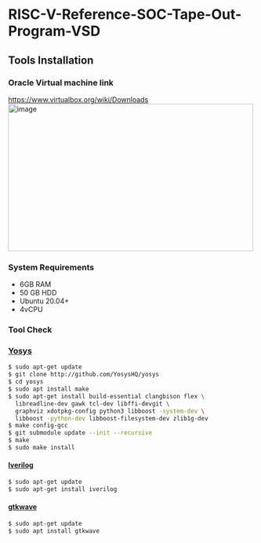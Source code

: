 # RISC-V-Reference-SOC-Tape-Out-Program-VSD

## Tools Installation

### **Oracle Virtual machine link**
https://www.virtualbox.org/wiki/Downloads
<img width="500" height="300" alt="image" src="https://github.com/user-attachments/assets/7bd19570-d25a-4dfb-92fc-91abad89e48b" />

### **System Requirements**
  - 6GB RAM
  - 50 GB HDD
  - Ubuntu 20.04+
  - 4vCPU

### **Tool Check**

### <ins>**Yosys**</ins>
```bash
$ sudo apt-get update
$ git clone http://github.com/YosysHQ/yosys
$ cd yosys
$ sudo apt install make
$ sudo apt-get install build-essential clangbison flex \
  libreadline-dev gawk tcl-dev libffi-devgit \
  graphviz xdotpkg-config python3 libboost -system-dev \
  libboost -python-dev libboost-filesystem-dev zlib1g-dev
$ make config-gcc
$ git submodule update --init --recursive
$ make
$ sudo make install
```

#### <ins>**Iverilog**</ins>
```bash
$ sudo apt-get update
$ sudo apt-get install iverilog
```

#### <ins>**gtkwave**</ins>
```bash
$ sudo apt-get update
$ sudo apt install gtkwave
```
